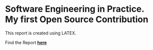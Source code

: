 # Software Engineering in Practice. My first Open Source Contribution

This report is created using LATEX.

Find the Report [**here**](/First_OS_contribution.pdf)
